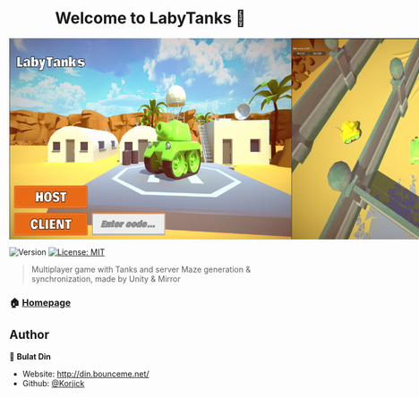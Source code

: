 ﻿<h1 align="center">Welcome to LabyTanks 👋</h1>
<div style="display: flex;">
<img alt="Version" width="640" height="360" src="https://github.com/Korjick/PET-LabyTanks/blob/master/1.png?raw=true" />
<img alt="Version" width="640" height="360" src="https://github.com/Korjick/PET-LabyTanks/blob/master/2.png?raw=true" />
</div>
<p>
  <img alt="Version" src="https://img.shields.io/badge/version-1.0-blue.svg?cacheSeconds=2592000" />
  <a href="#" target="_blank">
    <img alt="License: MIT" src="https://img.shields.io/badge/License-MIT-yellow.svg" />
  </a>
</p>

> Multiplayer game with Tanks and server Maze generation & synchronization, made by Unity & Mirror 

### 🏠 [Homepage](https://github.com/Korjick/PET-LabyTanks)

## Author

👤 **Bulat Din**

* Website: http://din.bounceme.net/
* Github: [@Korjick](https://github.com/Korjick)

